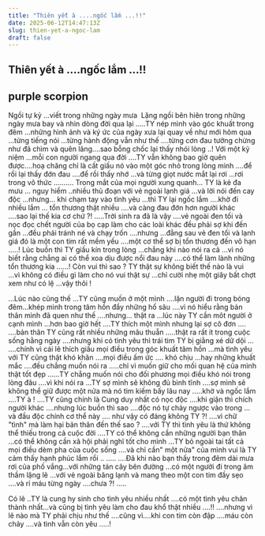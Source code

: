```yaml
---
title: "Thiên yết à ....ngốc lắm ...!!"
date: 2025-06-12T14:47:13Z
slug: thien-yet-a-ngoc-lam
draft: false
---
```


## Thiên yết à ....ngốc lắm ...!!

## purple scorpion

Ngồi tự kỷ ...viết trong những ngày mưa ​ ​Lặng ngồi bên hiên trong những ngày mưa bay và nhìn dòng đời qua lại .....TY nép mình vào góc khuất trong đêm ...những hình ảnh và ký ức của ngày xưa lại quay về như mới hôm qua ...từng tiếng nói ...từng hành động vẫn như thế ....từng cơn đau tưởng chừng như đã chìm và quên lãng....sao bỗng chốc lại thấy nhói lòng ..! Với một kỷ niệm ...mỗi con người ngang qua đời ....TY vẫn không bao giờ quên được....hoạ chăng chỉ là cất giấu nó vào một góc nhỏ trong lòng mình ....để rồi lại thấy đớn đau ....để rồi thấy nhớ ...và từng giọt nước mắt lại rơi ...rơi trong vô thức ..........​ 
Trong mắt của mọi người xung quanh... TY là kẻ đa mưu ... nguy hiểm ..nhiều thủ đoạn với vẻ ngoài lạnh giá ...và lời nói đến cay độc ...nhưng... khi chạm tay vào tình yêu ...thì TY lại ngốc lắm ....khờ đi nhiều lắm ... tổn thương thật nhiều ....và càng đau đớn hơn người khác ....sao lại thế kia cơ chứ ?! .....Trời sinh ra đã là vậy ....vẻ ngoài đen tối và nọc đọc chết người của bọ cạp làm cho các loài khác đều phải sợ khi đến gần ...đều phải tránh né và chạy trốn ....nhưng ...đằng sau vẻ đen tối và lạnh giá đó là một con tim rất mềm yếu ....một cơ thể sợ bị tổn thương đến vô hạn .....! Lúc buồn thì TY giấu kín trong lòng ...chẳng khi nào nói ra cả ...vì nó biết rằng chẳng ai có thể xoa dịu được nổi đau này ....có thể làm lành những tổn thương kia ......! Còn vui thì sao ? TY thật sự không biết thế nào là vui ...vì không có điều gì làm cho nó vui thật sự ...chỉ cười nhẹ một giây bất chợt xem như có lệ ...vậy thôi ! 
 
...Lúc nào cũng thế ...TY cũng muốn ở một mình ....lặn người đi trong bóng đêm...khép mình trong tâm hồn đầy những hố sâu ....vì nó hiểu rằng bản thân mình đã quen như thế ....nhưng... thật ra ...lúc này TY cần môt người ở cạnh mình ...hơn bao giờ hết ....TY thích một mình nhưng lại sợ cô đơn .... ....bản thân TY cũng rất nhiều những mâu thuẫn .....thật ra rất ít trong cuộc sống hằng ngày ....nhưng khi có tình yêu thì trái tim TY bị giằng xé dữ dội ... ....chính vì cái lẽ thích giấu mọi điều trong góc khuất tâm hồn ...mà tình yêu với TY cũng thật khó khăn ....mọi điều ấm ức .... khó chịu ...hay những khuất mắc ....đều chẳng muốn nói ra .....chỉ vì muốn giữ cho mối quan hệ của mình thật tốt đẹp ......TY chẳng muốn nói cho đối phương mọi điều khó nói trong lòng đâu ....vì khi nói ra ...TY sợ mình sẽ không đủ bình tĩnh ....sợ mình sẽ không thể giữ được một nửa mà nó tìm kiếm bấy lâu nay  .....khờ và ngốc lắm ....TY à ! ....TY cũng chính là Cung duy nhất có nọc độc ....khi giận thì chích người khác ....nhưng lúc buồn thì sao ....độc nó tự chảy ngược vào trong ... và đầu độc chính cơ thể này ....  như vậy có đáng không TY ?! ....vì chữ "tình" mà làm hại bản thân đến thế sao  ? ....với TY thì tình yêu là thứ không thể thiếu trong cả cuộc đời ....TY có thể không cần những người bạn thân ...có thể không cần xã hội phải nghĩ tốt cho mình ...TY bỏ ngoài tai tất cả mọi điều dèm pha của cuộc sống ....và chỉ cần" một nửa" của mình vui là TY cảm thấy hạnh phúc lắm rồi ..
.....
....Đã khi nào bạn thấy trong đêm dài mưa rơi của phố vắng...với những tán cây bên đường ...có một người đi trong âm thầm lặng lẽ ...với vẻ ngoài băng lạnh và mang theo một con tim đầy sẹo ....và rỉ máu từng ngày ....chưa ?! .....
 
Có lẽ ..TY là cung hy sinh cho tình yêu nhiều nhất ....có một tình yêu chân thành nhất...và cũng bị tình yêu làm cho đau khổ thật nhiều ....!! ....nhưng vì lẽ nào mà TY phải chịu như thế ....cũng vì....khi con tim còn đập ....máu còn chảy ....và tình vẫn còn yêu .....!